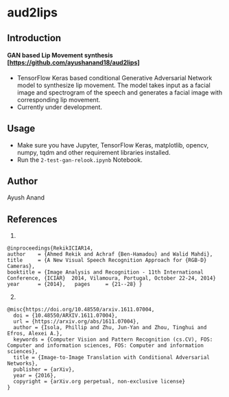 # aud2lips

## Introduction
#### GAN based Lip Movement synthesis [https://github.com/ayushanand18/aud2lips]
+ TensorFlow Keras based conditional Generative Adversarial Network model to synthesize lip movement. The model takes input as a facial image and spectrogram of the speech and generates a facial image with corresponding lip movement.
+ Currently under development.

## Usage
+ Make sure you have Jupyter, TensorFlow Keras, matplotlib, opencv, numpy, tqdm and other requirement libraries installed.
+ Run the `2-test-gan-relook.ipynb` Notebook.

## Author
Ayush Anand

## References
1. 
```
@inproceedings{RekikICIAR14,
author    = {Ahmed Rekik and Achraf {Ben-Hamadou} and Walid Mahdi},
title     = {A New Visual Speech Recognition Approach for {RGB-D} Cameras},   
booktitle = {Image Analysis and Recognition - 11th International Conference, {ICIAR}  2014, Vilamoura, Portugal, October 22-24, 2014}
year      = {2014},   pages     = {21--28} }
```
2. 
```
@misc{https://doi.org/10.48550/arxiv.1611.07004,
  doi = {10.48550/ARXIV.1611.07004},
  url = {https://arxiv.org/abs/1611.07004},
  author = {Isola, Phillip and Zhu, Jun-Yan and Zhou, Tinghui and Efros, Alexei A.},
  keywords = {Computer Vision and Pattern Recognition (cs.CV), FOS: Computer and information sciences, FOS: Computer and information sciences},
  title = {Image-to-Image Translation with Conditional Adversarial Networks},
  publisher = {arXiv},
  year = {2016},
  copyright = {arXiv.org perpetual, non-exclusive license}
}
```
